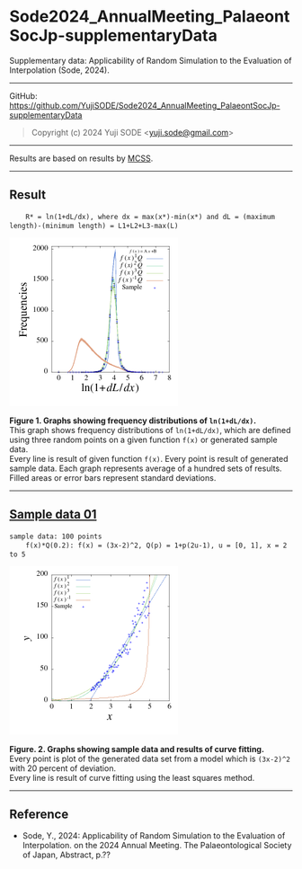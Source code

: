 # Sode2024_AnnualMeeting_PalaeontSocJp-supplementaryData
Supplementary data: Applicability of Random Simulation to the Evaluation of Interpolation  (Sode, 2024).
___
GitHub: https://github.com/YujiSODE/Sode2024_AnnualMeeting_PalaeontSocJp-supplementaryData  
>Copyright (c) 2024 Yuji SODE \<yuji.sode@gmail.com\>  
______
Results are based on results by [MCSS](https://github.com/YujiSODE/monteCarloSimulationSummarizer).
______
## Result
```
	R* = ln(1+dL/dx), where dx = max(x*)-min(x*) and dL = (maximum length)-(minimum length) = L1+L2+L3-max(L)
```
<img width=300 src='https://github.com/YujiSODE/Sode2024_AnnualMeeting_PalaeontSocJp-supplementaryData/blob/main/ln_dLdx_sampling_20231028N0_IMG.png'>  

**Figure 1. Graphs showing frequency distributions of `ln(1+dL/dx)`.**  
This graph shows frequency distributions of `ln(1+dL/dx)`, which are defined using three random points on a given function `f(x)` or generated sample data.  
Every line is result of given function `f(x)`. Every point is result of generated sample data. Each graph represents average of a hundred sets of results.  
Filled areas or error bars represent standard deviations.
___
## [Sample data 01](https://github.com/YujiSODE/Sode2024_AnnualMeeting_PalaeontSocJp-supplementaryData/tree/main/sampling_20231028N0)
```
sample data: 100 points
	f(x)*Q(0.2): f(x) = (3x-2)^2, Q(p) = 1+p(2u-1), u = [0, 1], x = 2 to 5
```
<img width=300 src='https://github.com/YujiSODE/Sode2024_AnnualMeeting_PalaeontSocJp-supplementaryData/blob/main/sampling_20231028N0/sampling_20231028N0_fittings_IMG.png'>  

**Figure. 2. Graphs showing sample data and results of curve fitting.**  
Every point is plot of the generated data set from a model which is `(3x-2)^2` with 20 percent of deviation.  
Every line is result of curve fitting using the least squares method.
___

## Reference
- Sode, Y., 2024: Applicability of Random Simulation to the Evaluation of Interpolation. on the 2024 Annual Meeting. The Palaeontological Society of Japan, Abstract, p.?? 

